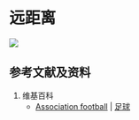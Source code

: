 # 远距离

![](/images/在解剖学基础下进行身体锻炼/足球运动过程中的肌肉受力原理/梅西式过人/远距离/1a1.jpg)

## 参考文献及资料

1. 维基百科
	- [Association football](https://en.wikipedia.org/wiki/Association_football) | [足球](https://zh.wikipedia.org/wiki/%E8%B6%B3%E7%90%83)


